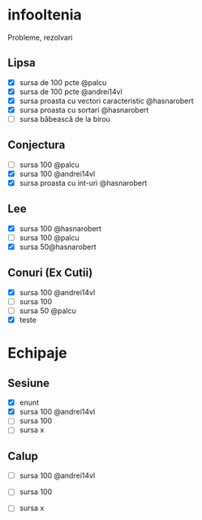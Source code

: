 # infooltenia
Probleme, rezolvari

## Lipsa

- [x] sursa de 100 pcte @palcu
- [x] sursa de 100 pcte @andrei14vl
- [x] sursa proasta cu vectori caracteristic @hasnarobert
- [x] sursa proasta cu sortari @hasnarobert
- [ ] sursa băbească de la birou

## Conjectura

- [ ] sursa 100 @palcu
- [x] sursa 100 @andrei14vl
- [x] sursa proasta cu int-uri @hasnarobert

## Lee

- [x] sursa 100 @hasnarobert
- [ ] sursa 100 @palcu
- [x] sursa 50@hasnarobert

## Conuri (Ex Cutii)

- [x] sursa 100 @andrei14vl
- [ ] sursa 100
- [ ] sursa 50 @palcu
- [x] teste

# Echipaje

## Sesiune

- [x] enunt
- [x] sursa 100 @andrei14vl
- [ ] sursa 100
- [ ] sursa x

## Calup

- [ ] sursa 100 @andrei14vl
- [ ] sursa 100
- [ ] sursa x


